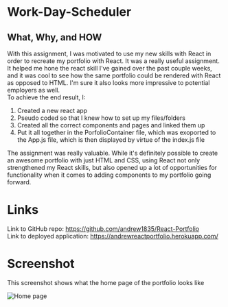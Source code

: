 # Work-Day-Scheduler

## What, Why, and HOW
With this assignment, I was motivated to use my new skills with React in order to recreate my portfolio with React. It was a really useful assignment. It helped me hone the react skill I've gained over the past couple weeks, and it was cool to see how the same portfolio could be rendered with React as opposed to HTML. I'm sure it also looks more impressive to potential employers as well.  
To achieve the end result, I:
1. Created a new react app 
2. Pseudo coded so that I knew how to set up my files/folders
3. Created all the correct components and pages and linked them up
4. Put it all together in the PorfolioContainer file, which was exoported to the App.js file, which is then displayed by virtue of the index.js file

The assignment was really valuable. While it's definitely possible to create an awesome portfolio with just HTML and CSS, using React not only strengthened my React skills, but also opened up a lot of opportunities for functionality when it comes to adding components to my portfolio going forward. 

# Links
Link to GitHub repo: https://github.com/andrew1835/React-Portfolio
<br>
Link to deployed application: https://andrewreactportfolio.herokuapp.com/

# Screenshot
This screenshot shows what the home page of the portfolio looks like

<img src = "./src/components/Images/ReactApp.jpg" alt = "Home page">
